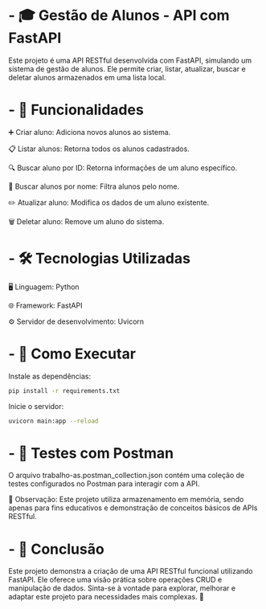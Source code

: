 # - 🎓 Gestão de Alunos - API com FastAPI

Este projeto é uma API RESTful desenvolvida com FastAPI, simulando um sistema de gestão de alunos. Ele permite criar, listar, atualizar, buscar e deletar alunos armazenados em uma lista local.

# - 🚀 Funcionalidades

➕ Criar aluno: Adiciona novos alunos ao sistema.

📋 Listar alunos: Retorna todos os alunos cadastrados.

🔍 Buscar aluno por ID: Retorna informações de um aluno específico.

🔎 Buscar alunos por nome: Filtra alunos pelo nome.

✏️ Atualizar aluno: Modifica os dados de um aluno existente.

🗑️ Deletar aluno: Remove um aluno do sistema.

# - 🛠️ Tecnologias Utilizadas

🖥️ Linguagem: Python

🌐 Framework: FastAPI

⚙️ Servidor de desenvolvimento: Uvicorn

# - 🏃 Como Executar

Instale as dependências:
```bash
pip install -r requirements.txt
```

Inicie o servidor:
```bash
uvicorn main:app --reload
```

# - 🧪 Testes com Postman

O arquivo trabalho-as.postman_collection.json contém uma coleção de testes configurados no Postman para interagir com a API.

📌 Observação: Este projeto utiliza armazenamento em memória, sendo apenas para fins educativos e demonstração de conceitos básicos de APIs RESTful.

# - 📢 Conclusão

Este projeto demonstra a criação de uma API RESTful funcional utilizando FastAPI. Ele oferece uma visão prática sobre operações CRUD e manipulação de dados. Sinta-se à vontade para explorar, melhorar e adaptar este projeto para necessidades mais complexas. 🚀
